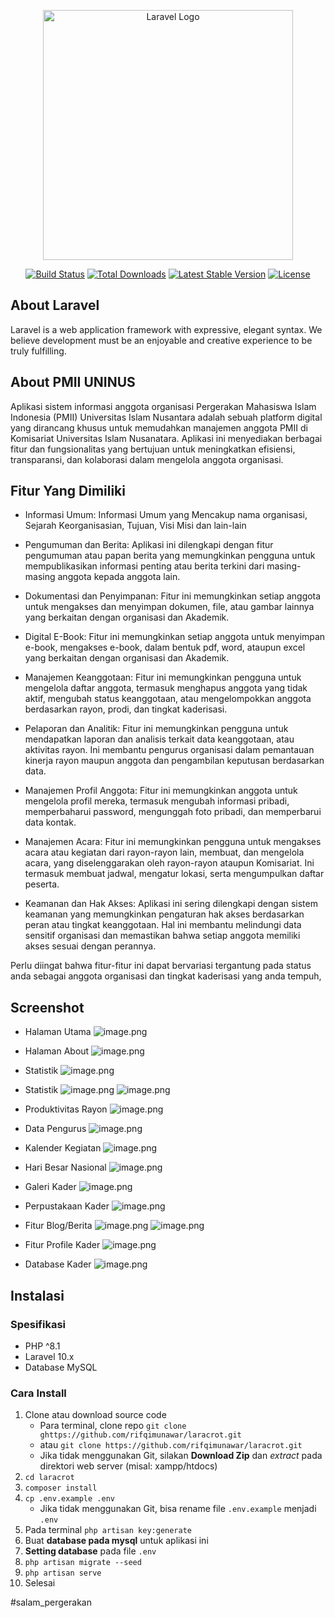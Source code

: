 <p align="center"><a href="https://laravel.com" target="_blank"><img src="https://raw.githubusercontent.com/laravel/art/master/logo-lockup/5%20SVG/2%20CMYK/1%20Full%20Color/laravel-logolockup-cmyk-red.svg" width="400" alt="Laravel Logo"></a></p>

<p align="center">
<a href="https://github.com/laravel/framework/actions"><img src="https://github.com/laravel/framework/workflows/tests/badge.svg" alt="Build Status"></a>
<a href="https://packagist.org/packages/laravel/framework"><img src="https://img.shields.io/packagist/dt/laravel/framework" alt="Total Downloads"></a>
<a href="https://packagist.org/packages/laravel/framework"><img src="https://img.shields.io/packagist/v/laravel/framework" alt="Latest Stable Version"></a>
<a href="https://packagist.org/packages/laravel/framework"><img src="https://img.shields.io/packagist/l/laravel/framework" alt="License"></a>
</p>

## About Laravel

Laravel is a web application framework with expressive, elegant syntax. We believe development must be an enjoyable and creative experience to be truly fulfilling.

## About PMII UNINUS 
Aplikasi sistem informasi anggota organisasi Pergerakan Mahasiswa Islam Indonesia (PMII) Universitas Islam Nusantara adalah sebuah platform digital yang dirancang khusus untuk memudahkan manajemen anggota PMII di Komisariat Universitas Islam Nusanatara. Aplikasi ini menyediakan berbagai fitur dan fungsionalitas yang bertujuan untuk meningkatkan efisiensi, transparansi, dan kolaborasi dalam mengelola anggota organisasi.

## Fitur Yang Dimiliki 
-   Informasi Umum:
Informasi Umum yang Mencakup nama organisasi, Sejarah Keorganisasian, Tujuan, Visi Misi dan lain-lain 

-   Pengumuman dan Berita: 
Aplikasi ini dilengkapi dengan fitur pengumuman atau papan berita yang memungkinkan pengguna untuk mempublikasikan informasi penting atau berita terkini dari masing-masing anggota kepada anggota lain.

-   Dokumentasi dan Penyimpanan: 
Fitur ini memungkinkan setiap anggota untuk mengakses dan menyimpan dokumen, file, atau gambar lainnya yang berkaitan dengan organisasi dan Akademik.

-   Digital E-Book:
Fitur ini memungkinkan setiap anggota untuk menyimpan e-book, mengakses e-book, dalam bentuk pdf, word, ataupun excel yang berkaitan dengan organisasi dan Akademik.

-   Manajemen Keanggotaan: 
Fitur ini memungkinkan pengguna untuk mengelola daftar anggota, termasuk menghapus anggota yang tidak aktif, mengubah status keanggotaan, atau mengelompokkan anggota berdasarkan rayon, prodi, dan tingkat kaderisasi.

-   Pelaporan dan Analitik: 
Fitur ini memungkinkan pengguna untuk mendapatkan laporan dan analisis terkait data keanggotaan, atau aktivitas rayon. Ini membantu pengurus organisasi dalam pemantauan kinerja rayon maupun anggota dan pengambilan keputusan berdasarkan data.

-   Manajemen Profil Anggota: 
Fitur ini memungkinkan anggota untuk mengelola profil mereka, termasuk mengubah informasi pribadi, memperbaharui password, mengunggah foto pribadi, dan memperbarui data kontak.

-   Manajemen Acara: 
Fitur ini memungkinkan pengguna untuk mengakses acara atau kegiatan dari rayon-rayon lain, membuat, dan mengelola acara, yang diselenggarakan oleh rayon-rayon ataupun Komisariat. Ini termasuk membuat jadwal, mengatur lokasi, serta mengumpulkan daftar peserta.

-   Keamanan dan Hak Akses: Aplikasi ini sering dilengkapi dengan sistem keamanan yang memungkinkan pengaturan hak akses berdasarkan peran atau tingkat keanggotaan. Hal ini membantu melindungi data sensitif organisasi dan memastikan bahwa setiap anggota memiliki akses sesuai dengan perannya.

Perlu diingat bahwa fitur-fitur ini dapat bervariasi tergantung pada status anda sebagai anggota organisasi dan tingkat kaderisasi yang anda tempuh,


## Screenshot

-   Halaman Utama
![image.png]( https://pmiiuninus.com/storage/img/1.png )

-   Halaman About
![image.png]( https://pmiiuninus.com/storage/img/2.png )

-   Statistik
![image.png]( https://pmiiuninus.com/storage/img/3.png )

-   Statistik
![image.png]( https://pmiiuninus.com/storage/img/3.png )
![image.png]( https://pmiiuninus.com/storage/img/4.png )

-   Produktivitas Rayon
![image.png]( https://pmiiuninus.com/storage/img/5.png )

-   Data Pengurus
![image.png]( https://pmiiuninus.com/storage/img/6.png )

-   Kalender Kegiatan
![image.png]( https://pmiiuninus.com/storage/img/7.png )

-   Hari Besar Nasional
![image.png]( https://pmiiuninus.com/storage/img/8.png )

-   Galeri Kader
![image.png]( https://pmiiuninus.com/storage/img/9.png )

-   Perpustakaan Kader
![image.png]( https://pmiiuninus.com/storage/img/10.png )

-   Fitur Blog/Berita
![image.png]( https://pmiiuninus.com/storage/img/11.png )
![image.png]( https://pmiiuninus.com/storage/img/12.png )

-   Fitur Profile Kader
![image.png]( https://pmiiuninus.com/storage/img/13.png )

-   Database Kader 
![image.png]( https://pmiiuninus.com/storage/img/14.png )


## Instalasi

### Spesifikasi
- PHP ^8.1
- Laravel 10.x
- Database MySQL

### Cara Install

1. Clone atau download source code
    - Para terminal, clone repo `git clone ghttps://github.com/rifqimunawar/laracrot.git`
    - atau `git clone https://github.com/rifqimunawar/laracrot.git`
    - Jika tidak menggunakan Git, silakan **Download Zip** dan *extract* pada direktori web server (misal: xampp/htdocs)
2. `cd laracrot`
3. `composer install`
4. `cp .env.example .env`
    - Jika tidak menggunakan Git, bisa rename file `.env.example` menjadi `.env`
5. Pada terminal `php artisan key:generate`
6. Buat **database pada mysql** untuk aplikasi ini
7. **Setting database** pada file `.env`
8. `php artisan migrate --seed`
9. `php artisan serve`
10. Selesai

#salam_pergerakan